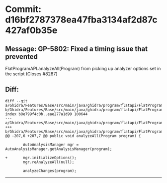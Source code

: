 # Commit: d16bf2787378ea47fba3134af2d87c427af0b35e
## Message: GP-5802: Fixed a timing issue that prevented
FlatProgramAPI.analyzeAll(Program) from picking up analyzer options set
in the script (Closes #8287)
## Diff:
```
diff --git a/Ghidra/Features/Base/src/main/java/ghidra/program/flatapi/FlatProgramAPI.java b/Ghidra/Features/Base/src/main/java/ghidra/program/flatapi/FlatProgramAPI.java
index b8e799f4c0b..eae277a1d99 100644
--- a/Ghidra/Features/Base/src/main/java/ghidra/program/flatapi/FlatProgramAPI.java
+++ b/Ghidra/Features/Base/src/main/java/ghidra/program/flatapi/FlatProgramAPI.java
@@ -207,6 +207,7 @@ public void analyzeAll(Program program) {
 
 		AutoAnalysisManager mgr = AutoAnalysisManager.getAnalysisManager(program);
 
+		mgr.initializeOptions();
 		mgr.reAnalyzeAll(null);
 
 		analyzeChanges(program);
```
-----------------------------------
